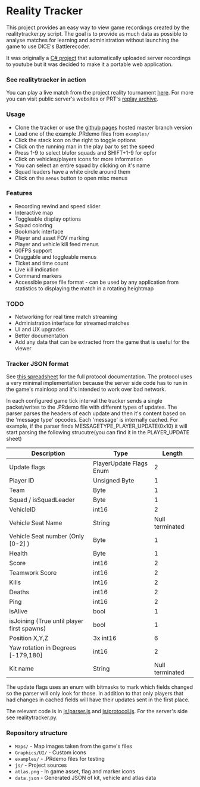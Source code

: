 # Reality Tracker
This project provides an easy way to view game recordings created by the realitytracker.py script. The goal is to provide as much data as possible to analyse matches for learning and administration without launching the game to use DICE's Battlerecoder.

It was originally a [C# project](https://www.youtube.com/watch?v=IqPZUMPv2ss&feature=youtu.be&t=447) that automatically uploaded server recordings to youtube but it was decided to make it a portable web application.

### See realitytracker in action
You can play a live match from the project reality tournament [here](https://tournament.realitymod.com/prt_mods/tracker/?demo=files/c13_b9.PRdemo#185). For more you can visit public server's websites or PRT's [replay archive](https://tournament.realitymod.com/showthread.php?p=375923).

### Usage
- Clone the tracker or use the [github pages](https://yossizap.github.io/realitytracker/) hosted master branch version
- Load one of the example .PRdemo files from `examples/`
- Click the stack icon on the right to toggle options
- Click on the running man in the play bar to set the speed
- Press 1-9 to select blufor squads and SHIFT+1-9 for opfor
- Click on vehicles/players icons for more information
- You can select an entire squad by clicking on it's name
- Squad leaders have a white circle around them
- Click on the `menus` button to open misc menus

### Features
- Recording rewind and speed slider
- Interactive map
- Toggleable display options
- Squad coloring
- Bookmark interface
- Player and asset FOV marking
- Player and vehicle kill feed menus
- 60FPS support
- Draggable and toggleable menus
- Ticket and time count
- Live kill indication
- Command markers
- Accessible parse file format - can be used by any application from statistics to displaying the match in a rotating heightmap

### TODO
- Networking for real time match streaming
- Administration interface for streamed matches
- UI and UX upgrades
- Better documentation
- Add any data that can be extracted from the game that is useful for the viewer

### Tracker JSON format
See [this spreadsheet](https://docs.google.com/spreadsheets/d/1ArciEg1rkG_MHzSYWphje1s071a6kD2ojuD58nVmwAE/edit#gid=0) for the full protocol documentation. The protocol uses a very minimal implementation because the server side code has to run in the game's mainloop and it's intended to work over bad network.

In each configured game tick interval the tracker sends a single packet/writes to the .PRdemo file with different types of updates. The parser parses the headers of each update and then it's content based on the 'message type' opcodes. Each 'message' is internally cached. For example, if the parser finds MESSAGETYPE_PLAYER_UPDATE(0x10) it will start parsing the following strucutre(you can find it in the PLAYER_UPDATE sheet)

| Description                                | Type                    | Length          |
|--------------------------------------------|-------------------------|-----------------|
| Update flags                               | PlayerUpdate Flags Enum | 2               |
| Player ID                                  | Unsigned Byte           | 1               |
| Team                                       | Byte                    | 1               |
| Squad / isSquadLeader                      | Byte                    | 1               |
| VehicleID                                  | int16                   | 2               |
| Vehicle Seat Name                          | String                  | Null terminated |
| Vehicle Seat number (Only [0-2] )          | Byte                    | 1               |
| Health                                     | Byte                    | 1               |
| Score                                      | int16                   | 2               |
| Teamwork Score                             | int16                   | 2               |
| Kills                                      | int16                   | 2               |
| Deaths                                     | int16                   | 2               |
| Ping                                       | int16                   | 2               |
| isAlive                                    | bool                    | 1               |
| isJoining (True until player first spawns) | bool                    | 1               |
| Position X,Y,Z                             | 3x int16                | 6               |
| Yaw rotation in Degrees [-179,180]         | int16                   | 2               |
| Kit name                                   | String                  | Null terminated |

The update flags uses an enum with bitmasks to mark which fields changed so the parser will only look for those. In addition to that only players that had changes in cached fields will have their updates sent in the first place. 

The relevant code is in [js/parser.js](https://github.com/yossizap/realitytracker/blob/master/js/parser.js) and [js/protocol.js](https://github.com/yossizap/realitytracker/blob/master/js/protocol.js). For the server's side see realitytracker.py.

### Repository structure
- `Maps/` - Map images taken from the game's files
- `Graphics/UI/` - Custom icons
- `examples/` - .PRdemo files for testing
- `js/` - Project sources
- `atlas.png` - In game asset, flag and marker icons
- `data.json` - Generated JSON of kit, vehicle and atlas data
